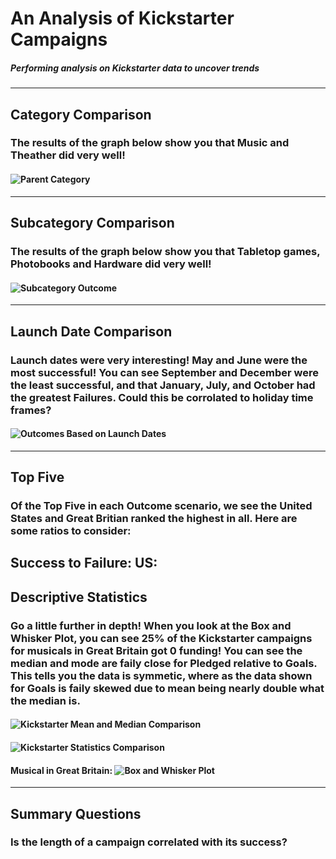 # An Analysis of Kickstarter Campaigns
##### Performing analysis on Kickstarter data to uncover trends
---
## Category Comparison
### The results of the graph below show you that Music and Theather did very well!
#### ![Parent Category](C:/users/raine/OneDrive/Desktop_Between_Computers/Education/Vanderbilt_University/Week_1/Graphics/Parent_Category_Outcomes.png)
---
## Subcategory Comparison
### The results of the graph below show you that Tabletop games, Photobooks and Hardware did very well!
#### ![Subcategory Outcome](C:/users/raine/OneDrive/Desktop_Between_Computers/Education/Vanderbilt_University/Week_1/Graphics/SubCategory_Outcomes.png)
---
## Launch Date Comparison
### Launch dates were very interesting! May and June were the most successful! You can see September and December were the least successful, and that January, July, and October had the greatest Failures. Could this be corrolated to holiday time frames?
#### ![Outcomes Based on Launch Dates](C:/users/raine/OneDrive/Desktop_Between_Computers/Education/Vanderbilt_University/Week_1/Graphics/Outcomes_Based_on_Launch_Date.png)
---
## Top Five
### Of the Top Five in each Outcome scenario, we see the United States and Great Britian ranked the highest in all. Here are some ratios to consider:
Success to Failure: US: 
---
## Descriptive Statistics
### Go a little further in depth! When you look at the Box and Whisker Plot, you can see 25% of the Kickstarter campaigns for musicals in Great Britain got 0 funding! You can see the median and mode are faily close for Pledged relative to Goals. This tells you the data is symmetic, where as the data shown for Goals is faily skewed due to mean being nearly double what the median is.
#### ![Kickstarter Mean and Median Comparison](C:/users/raine/OneDrive/Desktop_Between_Computers/Education/Vanderbilt_University/Week_1/Graphics/Kickstarter_Mean_and_Median_Comparison.png)
#### ![Kickstarter Statistics Comparison](C:/users/raine/OneDrive/Desktop_Between_Computers/Education/Vanderbilt_University/Week_1/Graphics/Kickstarter_Statistics_Comparison.png)
#### Musical in Great Britain: ![Box and Whisker Plot](C:/users/raine/OneDrive/Desktop_Between_Computers/Education/Vanderbilt_University/Week_1/Graphics/Box_and_Whisker_Plot.png)
---
## Summary Questions
### Is the length of a campaign correlated with its success?
